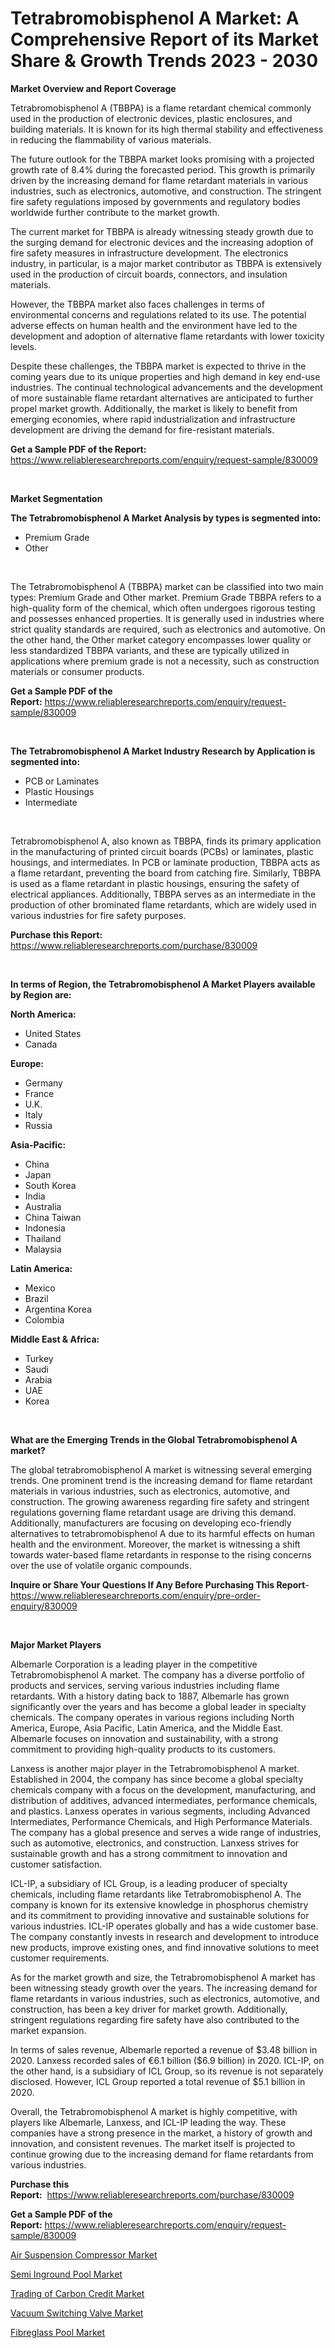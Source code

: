 <p><h1>Tetrabromobisphenol A Market: A Comprehensive Report of its Market Share & Growth Trends 2023 - 2030</h1></p><p><strong>Market Overview and Report Coverage</strong></p>
<p><p>Tetrabromobisphenol A (TBBPA) is a flame retardant chemical commonly used in the production of electronic devices, plastic enclosures, and building materials. It is known for its high thermal stability and effectiveness in reducing the flammability of various materials.</p><p>The future outlook for the TBBPA market looks promising with a projected growth rate of 8.4% during the forecasted period. This growth is primarily driven by the increasing demand for flame retardant materials in various industries, such as electronics, automotive, and construction. The stringent fire safety regulations imposed by governments and regulatory bodies worldwide further contribute to the market growth.</p><p>The current market for TBBPA is already witnessing steady growth due to the surging demand for electronic devices and the increasing adoption of fire safety measures in infrastructure development. The electronics industry, in particular, is a major market contributor as TBBPA is extensively used in the production of circuit boards, connectors, and insulation materials.</p><p>However, the TBBPA market also faces challenges in terms of environmental concerns and regulations related to its use. The potential adverse effects on human health and the environment have led to the development and adoption of alternative flame retardants with lower toxicity levels.</p><p>Despite these challenges, the TBBPA market is expected to thrive in the coming years due to its unique properties and high demand in key end-use industries. The continual technological advancements and the development of more sustainable flame retardant alternatives are anticipated to further propel market growth. Additionally, the market is likely to benefit from emerging economies, where rapid industrialization and infrastructure development are driving the demand for fire-resistant materials.</p></p>
<p><strong>Get a Sample PDF of the Report:</strong> <a href="https://www.reliableresearchreports.com/enquiry/request-sample/830009">https://www.reliableresearchreports.com/enquiry/request-sample/830009</a></p>
<p>&nbsp;</p>
<p><strong>Market Segmentation</strong></p>
<p><strong>The Tetrabromobisphenol A Market Analysis by types is segmented into:</strong></p>
<p><ul><li>Premium Grade</li><li>Other</li></ul></p>
<p>&nbsp;</p>
<p><p>The Tetrabromobisphenol A (TBBPA) market can be classified into two main types: Premium Grade and Other market. Premium Grade TBBPA refers to a high-quality form of the chemical, which often undergoes rigorous testing and possesses enhanced properties. It is generally used in industries where strict quality standards are required, such as electronics and automotive. On the other hand, the Other market category encompasses lower quality or less standardized TBBPA variants, and these are typically utilized in applications where premium grade is not a necessity, such as construction materials or consumer products.</p></p>
<p><strong>Get a Sample PDF of the Report:</strong>&nbsp;<a href="https://www.reliableresearchreports.com/enquiry/request-sample/830009">https://www.reliableresearchreports.com/enquiry/request-sample/830009</a></p>
<p>&nbsp;</p>
<p><strong>The Tetrabromobisphenol A Market Industry Research by Application is segmented into:</strong></p>
<p><ul><li>PCB or Laminates</li><li>Plastic Housings</li><li>Intermediate</li></ul></p>
<p>&nbsp;</p>
<p><p>Tetrabromobisphenol A, also known as TBBPA, finds its primary application in the manufacturing of printed circuit boards (PCBs) or laminates, plastic housings, and intermediates. In PCB or laminate production, TBBPA acts as a flame retardant, preventing the board from catching fire. Similarly, TBBPA is used as a flame retardant in plastic housings, ensuring the safety of electrical appliances. Additionally, TBBPA serves as an intermediate in the production of other brominated flame retardants, which are widely used in various industries for fire safety purposes.</p></p>
<p><strong>Purchase this Report:</strong>&nbsp; <a href="https://www.reliableresearchreports.com/purchase/830009">https://www.reliableresearchreports.com/purchase/830009</a></p>
<p>&nbsp;</p>
<p><strong>In terms of Region, the Tetrabromobisphenol A Market Players available by Region are:</strong></p>
<p>
    <p> <strong> North America: </strong>
        <ul>
            <li>United States</li>
            <li>Canada</li>
        </ul>
        </p> 
    <p> <strong> Europe: </strong>
        <ul>
            <li>Germany</li>
            <li>France</li>
            <li>U.K.</li>
            <li>Italy</li>
            <li>Russia</li>
        </ul>
        </p> 
    <p> <strong> Asia-Pacific: </strong>
        <ul>
            <li>China</li>
            <li>Japan</li>
            <li>South Korea</li>
            <li>India</li>
            <li>Australia</li>
            <li>China Taiwan</li>
            <li>Indonesia</li>
            <li>Thailand</li>
            <li>Malaysia</li>
        </ul>
        </p> 
    <p> <strong> Latin America: </strong>
        <ul>
            <li>Mexico</li>
            <li>Brazil</li>
            <li>Argentina Korea</li>
            <li>Colombia</li>
        </ul>
        </p> 
    <p> <strong> Middle East & Africa: </strong>
        <ul>
            <li>Turkey</li>
            <li>Saudi</li>
            <li>Arabia</li>
            <li>UAE</li>
            <li>Korea</li>
        </ul>
    </p>
    </p>
<p>&nbsp;</p>
<p><strong>What are the Emerging Trends in the Global Tetrabromobisphenol A market?</strong></p>
<p><p>The global tetrabromobisphenol A market is witnessing several emerging trends. One prominent trend is the increasing demand for flame retardant materials in various industries, such as electronics, automotive, and construction. The growing awareness regarding fire safety and stringent regulations governing flame retardant usage are driving this demand. Additionally, manufacturers are focusing on developing eco-friendly alternatives to tetrabromobisphenol A due to its harmful effects on human health and the environment. Moreover, the market is witnessing a shift towards water-based flame retardants in response to the rising concerns over the use of volatile organic compounds.</p></p>
<p><strong>Inquire or Share Your Questions If Any Before Purchasing This Report</strong>- <a href="https://www.reliableresearchreports.com/enquiry/pre-order-enquiry/830009">https://www.reliableresearchreports.com/enquiry/pre-order-enquiry/830009</a></p>
<p>&nbsp;</p>
<p><strong>Major Market Players</strong></p>
<p><p>Albemarle Corporation is a leading player in the competitive Tetrabromobisphenol A market. The company has a diverse portfolio of products and services, serving various industries including flame retardants. With a history dating back to 1887, Albemarle has grown significantly over the years and has become a global leader in specialty chemicals. The company operates in various regions including North America, Europe, Asia Pacific, Latin America, and the Middle East. Albemarle focuses on innovation and sustainability, with a strong commitment to providing high-quality products to its customers.</p><p>Lanxess is another major player in the Tetrabromobisphenol A market. Established in 2004, the company has since become a global specialty chemicals company with a focus on the development, manufacturing, and distribution of additives, advanced intermediates, performance chemicals, and plastics. Lanxess operates in various segments, including Advanced Intermediates, Performance Chemicals, and High Performance Materials. The company has a global presence and serves a wide range of industries, such as automotive, electronics, and construction. Lanxess strives for sustainable growth and has a strong commitment to innovation and customer satisfaction.</p><p>ICL-IP, a subsidiary of ICL Group, is a leading producer of specialty chemicals, including flame retardants like Tetrabromobisphenol A. The company is known for its extensive knowledge in phosphorus chemistry and its commitment to providing innovative and sustainable solutions for various industries. ICL-IP operates globally and has a wide customer base. The company constantly invests in research and development to introduce new products, improve existing ones, and find innovative solutions to meet customer requirements.</p><p>As for the market growth and size, the Tetrabromobisphenol A market has been witnessing steady growth over the years. The increasing demand for flame retardants in various industries, such as electronics, automotive, and construction, has been a key driver for market growth. Additionally, stringent regulations regarding fire safety have also contributed to the market expansion.</p><p>In terms of sales revenue, Albemarle reported a revenue of $3.48 billion in 2020. Lanxess recorded sales of €6.1 billion ($6.9 billion) in 2020. ICL-IP, on the other hand, is a subsidiary of ICL Group, so its revenue is not separately disclosed. However, ICL Group reported a total revenue of $5.1 billion in 2020.</p><p>Overall, the Tetrabromobisphenol A market is highly competitive, with players like Albemarle, Lanxess, and ICL-IP leading the way. These companies have a strong presence in the market, a history of growth and innovation, and consistent revenues. The market itself is projected to continue growing due to the increasing demand for flame retardants from various industries.</p></p>
<p><strong>Purchase this Report:</strong>&nbsp;&nbsp;<a href="https://www.reliableresearchreports.com/purchase/830009">https://www.reliableresearchreports.com/purchase/830009</a></p>
<p></p>
<p><strong>Get a Sample PDF of the Report:</strong>&nbsp;<a href="https://www.reliableresearchreports.com/enquiry/request-sample/830009">https://www.reliableresearchreports.com/enquiry/request-sample/830009</a></p>
<p><p><a href="https://medium.com/@melissaarnold2022/air-suspension-compressor-market-insights-into-market-cagr-market-trends-and-growth-strategies-d851c820a32c">Air Suspension Compressor Market</a></p><p><a href="https://medium.com/@efrainhaley/semi-inground-pool-market-analysis-its-cagr-market-segmentation-and-global-industry-overview-b4f4c0dd09ed">Semi Inground Pool Market</a></p><p><a href="https://medium.com/@rahul.reportprime/trading-of-carbon-credit-market-competitive-analysis-market-trends-and-forecast-to-2030-e9cd5ba1743d">Trading of Carbon Credit Market</a></p><p><a href="https://medium.com/@heatherhall44/vacuum-switching-valve-market-outlook-industry-overview-and-forecast-2023-to-2030-3652aa244788">Vacuum Switching Valve Market</a></p><p><a href="https://medium.com/@sigridrobel/decoding-fibreglass-pool-market-metrics-market-share-trends-and-growth-patterns-65408aa6f230">Fibreglass Pool Market</a></p></p>